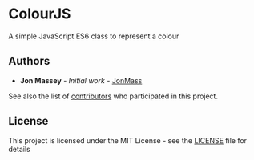 # ColourJS

A simple JavaScript ES6 class to represent a colour

## Authors

* **Jon Massey** - *Initial work* - [JonMass](https://github.com/JonMass)

See also the list of [contributors](https://github.com/JonMass/ColourJS/contributors) who participated in this project.

## License

This project is licensed under the MIT License - see the [LICENSE](LICENSE) file for details